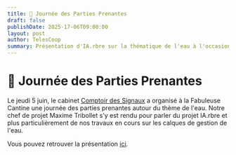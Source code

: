 ```yaml
---
title: 🤝 Journée des Parties Prenantes
draft: false
publishDate: 2025-17-06T09:00:00
layout: post
author: TelesCoop
summary: Présentation d'IA.rbre sur la thématique de l'eau à l'occasion de la Journée des Parties Prenantes
---
```

# 🤝 Journée des Parties Prenantes

Le jeudi 5 juin, le cabinet [Comptoir des Signaux](https://www.comptoirdessignaux.com/) a organisé 
à la Fabuleuse Cantine une journée des parties prenantes autour du thème de l'eau.
Notre chef de projet Maxime Tribollet s'y est rendu pour parler du projet IA.rbre et plus particulièrement de nos travaux en cours sur les calques de gestion de l'eau.  


Vous pouvez retrouver la présentation [ici](https://prez_jpp.pdf).

